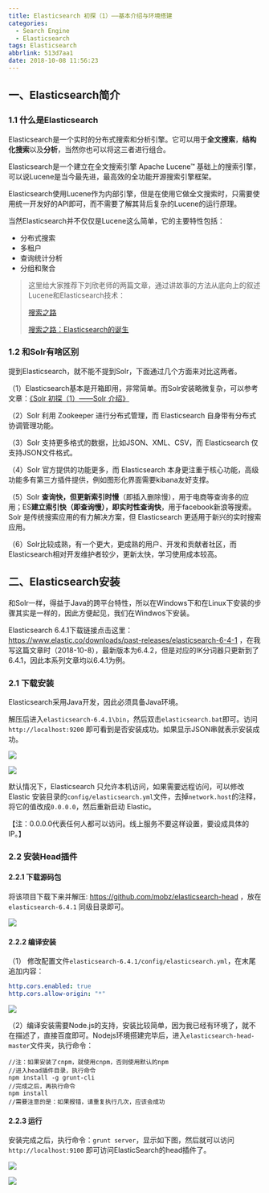 ```yaml
---
title: Elasticsearch 初探（1）——基本介绍与环境搭建
categories:
  - Search Engine
  - Elasticsearch
tags: Elasticsearch
abbrlink: 513d7aa1
date: 2018-10-08 11:56:23
---
```


## 一、Elasticsearch简介

### 1.1 什么是Elasticsearch

Elasticsearch是一个实时的分布式搜索和分析引擎。它可以用于**全文搜索**，**结构化搜索**以及**分析**，当然你也可以将这三者进行组合。

Elasticsearch是一个建立在全文搜索引擎 Apache Lucene™ 基础上的搜索引擎，可以说Lucene是当今最先进，最高效的全功能开源搜索引擎框架。

Elasticsearch使用Lucene作为内部引擎，但是在使用它做全文搜索时，只需要使用统一开发好的API即可，而不需要了解其背后复杂的Lucene的运行原理。

当然Elasticsearch并不仅仅是Lucene这么简单，它的主要特性包括：

- 分布式搜索
- 多租户
- 查询统计分析
- 分组和聚合

>这里给大家推荐下刘欣老师的两篇文章，通过讲故事的方法从底向上的叙述Lucene和Elasticsearch技术：
>
>[搜索之路](https://mp.weixin.qq.com/s/m31PcdCLTWuqmCUOMkhU4A)
>
>[搜索之路：Elasticsearch的诞生](https://mp.weixin.qq.com/s/mnhtYvR_5N7gtIOgjSUJmA)

### 1.2 和Solr有啥区别

提到Elasticsearch，就不能不提到Solr，下面通过几个方面来对比这两者。

（1）Elasticsearch基本是开箱即用，非常简单。而Solr安装略微复杂，可以参考文章：[《Solr 初探（1）——Solr 介绍》](/2b682855.html)

（2）Solr 利用 Zookeeper 进行分布式管理，而 Elasticsearch 自身带有分布式协调管理功能。

（3）Solr 支持更多格式的数据，比如JSON、XML、CSV，而 Elasticsearch 仅支持JSON文件格式。

（4）Solr 官方提供的功能更多，而 Elasticsearch 本身更注重于核心功能，高级功能多有第三方插件提供，例如图形化界面需要kibana友好支撑。

（5）Solr **查询快，但更新索引时慢**（即插入删除慢），用于电商等查询多的应用；ES**建立索引快（即查询慢），即实时性查询快**，用于facebook新浪等搜索。Solr 是传统搜索应用的有力解决方案，但 Elasticsearch 更适用于新兴的实时搜索应用。

（6）Solr比较成熟，有一个更大，更成熟的用户、开发和贡献者社区，而 Elasticsearch相对开发维护者较少，更新太快，学习使用成本较高。

## 二、Elasticsearch安装

和Solr一样，得益于Java的跨平台特性，所以在Windows下和在Linux下安装的步骤其实是一样的，因此方便起见，我们在Windwos下安装。

Elasticsearch 6.4.1下载链接点击这里：https://www.elastic.co/downloads/past-releases/elasticsearch-6-4-1 ，在我写这篇文章时（2018-10-8），最新版本为6.4.2，但是对应的IK分词器只更新到了6.4.1，因此本系列文章均以6.4.1为例。

### 2.1 下载安装

Elasticsearch采用Java开发，因此必须具备Java环境。

解压后进入`elasticsearch-6.4.1\bin`，然后双击`elasticsearch.bat`即可。访问`http://localhost:9200` 即可看到是否安装成功。如果显示JSON串就表示安装成功。

![](https://cdn.jsdelivr.net/gh/jitwxs/cdn/blog/posts/201810/20181008104957405.png)

![](https://cdn.jsdelivr.net/gh/jitwxs/cdn/blog/posts/201810/20181008192708499.png)

默认情况下，Elasticsearch 只允许本机访问，如果需要远程访问，可以修改 Elastic 安装目录的`config/elasticsearch.yml`文件，去掉`network.host`的注释，将它的值改成`0.0.0.0`，然后重新启动 Elastic。

【注：0.0.0.0代表任何人都可以访问。线上服务不要这样设置，要设成具体的 IP。】

### 2.2 安装Head插件

#### 2.2.1 下载源码包

将该项目下载下来并解压: https://github.com/mobz/elasticsearch-head ，放在`elasticsearch-6.4.1` 同级目录即可。

![](https://cdn.jsdelivr.net/gh/jitwxs/cdn/blog/posts/201810/20181008192301669.png)

#### 2.2.2 编译安装

（1） 修改配置文件`elasticsearch-6.4.1/config/elasticsearch.yml`，在末尾追加内容：

```yml
http.cors.enabled: true
http.cors.allow-origin: "*"
```

![](https://cdn.jsdelivr.net/gh/jitwxs/cdn/blog/posts/201810/20181008114635323.png)

（2）编译安装需要Node.js的支持，安装比较简单，因为我已经有环境了，就不在描述了，直接百度即可。Nodejs环境搭建完毕后，进入`elasticsearch-head-master`文件夹，执行命令：

```node
//注：如果安装了cnpm，就使用cnpm，否则使用默认的npm
//进入head插件目录，执行命令
npm install -g grunt-cli
//完成之后，再执行命令
npm install
//需要注意的是：如果报错，请重复执行几次，应该会成功
```

#### 2.2.3 运行

安装完成之后，执行命令：`grunt server`，显示如下图，然后就可以访问 `http://localhost:9100` 即可访问ElasticSearch的head插件了。

![](https://cdn.jsdelivr.net/gh/jitwxs/cdn/blog/posts/201810/20181008115027471.png)

![](https://cdn.jsdelivr.net/gh/jitwxs/cdn/blog/posts/201810/20181008115252653.png)
